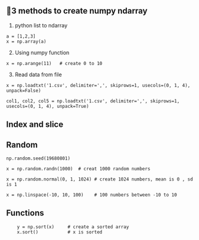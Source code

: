 ## 3 methods to create numpy ndarray
1. python list to ndarray
```
a = [1,2,3]
x = np.array(a)
```

2. Using numpy function
```
x = np.arange(11)   # create 0 to 10
```

3. Read data from file
```
x = np.loadtxt('1.csv', delimiter=',', skiprows=1, usecols=(0, 1, 4), unpack=False)

col1, col2, col5 = np.loadtxt('1.csv', delimiter=',', skiprows=1, usecols=(0, 1, 4), unpack=True)
```

## Index and slice

## Random
```
np.random.seed(19680801)

x = np.random.randn(1000)  # creat 1000 random numbers

x = np.random.normal(0, 1, 1024) # create 1024 numbers, mean is 0 , sd is 1

x = np.linspace(-10, 10, 100)    # 100 numbers between -10 to 10
```

## Functions
```
    y = np.sort(x)     # create a sorted array
    x.sort()           # x is sorted
```
